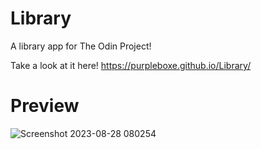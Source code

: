# Library

A library app for The Odin Project!

Take a look at it here! https://purpleboxe.github.io/Library/

# Preview

![Screenshot 2023-08-28 080254](https://github.com/Purpleboxe/Library/assets/85371718/d75dcac3-320c-4314-bdba-21c6eecba87d)
